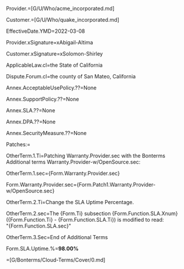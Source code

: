 Provider.=[G/U/Who/acme_incorporated.md]

Customer.=[G/U/Who/quake_incorporated.md]

EffectiveDate.YMD=2022-03-08

Provider.xSignature=xAbigail-Altima

Customer.xSignature=xSolomon-Shirley

ApplicableLaw.cl=the State of California

Dispute.Forum.cl=the county of San Mateo, California

Annex.AcceptableUsePolicy.??=None

Annex.SupportPolicy.??=None

Annex.SLA.??=None

Annex.DPA.??=None

Annex.SecurityMeasure.??=None

Patches:=

OtherTerm.1.Ti=Patching Warranty.Provider.sec with the Bonterms Additional terms Warranty.Provider-w/OpenSource.sec:

OtherTerm.1.sec={Form.Warranty.Provider.sec}

Form.Warranty.Provider.sec={Form.Patch1.Warranty.Provider-w/OpenSource.sec}

OtherTerm.2.Ti=Change the SLA Uptime Percentage.

OtherTerm.2.sec=The {Form.Ti} subsection {Form.Function.SLA.Xnum} ({Form.Function.Ti} - {Form.Function.SLA.Ti}) is modified to read:<br>"{Form.Function.SLA.sec}"

OtherTerm.3.Sec=End of Additional Terms

Form.SLA.Uptime.%=<b>98.00%</b>




=[G/Bonterms/Cloud-Terms/Cover/0.md]

